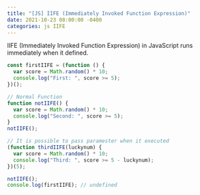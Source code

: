 ```yaml
---
title: "[JS] IIFE (Immediately Invoked Function Expression)"
date: 2021-10-23 08:00:00 -0400
categories: js IIFE
---
```


IIFE (Immediately Invoked Function Expression) in JavaScript runs immediately when it defined.

```js
const firstIIFE = (function () {
  var score = Math.random() * 10;
  console.log("First: ", score >= 5);
})();

// Normal Function
function notIIFE() {
  var score = Math.random() * 10;
  console.log("Second: ", score >= 5);
}
notIIFE();

// It is possible to pass paramester when it executed
(function thirdIIFE(luckynum) {
  var score = Math.random() * 10;
  console.log("Third: ", score >= 5 - luckynum);
})(5);

notIIFE();
console.log(firstIIFE); // undefined
```
